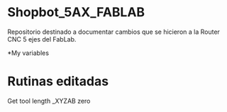 # Shopbot_5AX_FABLAB

Repositorio destinado a documentar cambios que se hicieron a la Router CNC 5 ejes del FabLab.

*My variables
# Rutinas editadas

Get tool length
_XYZAB zero
